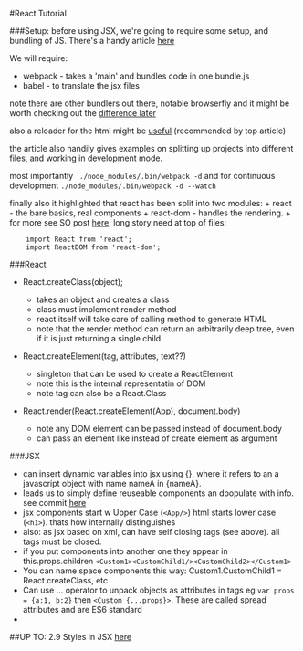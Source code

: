 #React Tutorial 


###Setup:
before using JSX, we're going to require some setup, and bundling of 
JS. There's a handy article [
here](https://www.codementor.io/reactjs/tutorial/beginner-guide-setup-reactjs-environment-npm-babel-6-webpack)

We will require:
   + webpack - takes a 'main' and bundles code in one bundle.js
   + babel - to translate the jsx files

note there are other bundlers out there, notable browserfiy and it might 
be worth checking out the [difference later](https://gist.github.com/substack/68f8d502be42d5cd4942)

also a reloader for the html might be [useful](http://gaearon.github.io/react-hot-loader/getstarted/) (recommended by top article)

the article also handily gives examples on splitting up projects into
different files, and working in development mode.

most importantly ` ./node_modules/.bin/webpack -d` and 
for continuous development `./node_modules/.bin/webpack -d --watch`

finally also it highlighted that react has been split into two modules:
    + react - the bare basics, real components
    + react-dom - handles the rendering. 
    + for more see SO post [here](http://stackoverflow.com/questions/34114350/react-vs-reactdom): long story need at top of files:
        
        import React from 'react';
        import ReactDOM from 'react-dom';

###React
- React.createClass(object);
    + takes an object and creates a class
    + class must implement render method
    + react itself will take care of calling method to generate HTML
    + note that the render method can return an arbitrarily deep tree, even if it is just returning a single child
    
- React.createElement(tag, attributes, text??)
    + singleton that can be used to create a ReactElement 
    + note this is the internal representatin of DOM  
    + note tag can also be a React.Class

- React.render(React.createElement(App), document.body)
    + note any DOM element can be passed instead of document.body
    + can pass an element like <App/> instead of create element as argument

###JSX
- can insert dynamic variables into jsx using {}, where it refers to an a javascript object with name nameA in {nameA}.
- leads us to simply define reuseable components an dpopulate with info. see commit [here](https://github.com/condnsdmatters/react-tutorial-playground/commit/785ca877d88055b628cc0ef1c61d2068df3bf4b5)
- jsx components start w Upper Case (`<App/>`) html starts lower case (`<h1>`). thats how internally distinguishes
- also: as jsx based on xml, can have self closing tags (see above). all tags must be closed.
- if you put components into another one they appear in this.props.children `<Custom1><CustomChild1/><CustomChild2></Custom1>` 
- You can name space components this way: Custom1.CustomChild1 = React.createClass, etc
- Can use ... operator to unpack objects as attributes in tags eg `var props = {a:1, b:2}` then `<Custom {...props}>`. These are called spread attributes and are ES6 standard
- 

##UP TO: 2.9 Styles in JSX [here](https://www.safaribooksonline.com/library/view/reactjs-by-example/9781785289644/ch01s05.htmlb)




